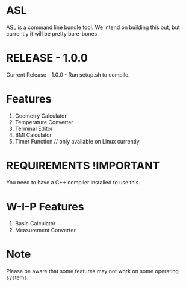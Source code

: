 # ASL
ASL is a command line bundle tool. We intend on building this out, but currently it will be pretty bare-bones.

# RELEASE - 1.0.0
Current Release - 1.0.0 - Run setup.sh to compile.
# Features 
1.  Geometry Calculator
2.  Temperature Converter
3.  Terminal Editor
4.  BMI Calculator
5.  Timer Function // only available on Linux currently
# REQUIREMENTS !IMPORTANT
You need to have a C++ compiler installed to use this.
# W-I-P Features
1. Basic Calculator
2. Measurement Converter
# Note
Please be aware that some features may not work on some operating systems.
